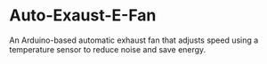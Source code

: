 # Auto-Exaust-E-Fan
An Arduino-based automatic exhaust fan that adjusts speed using a temperature sensor to reduce noise and save energy.
